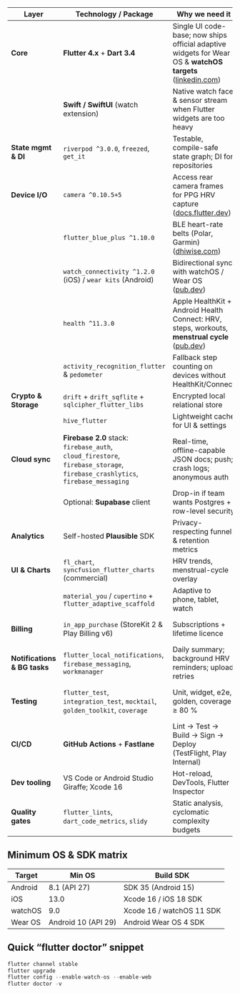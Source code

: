 | Layer | Technology / Package | Why we need it | Key notes |
| --- | --- | --- | --- |
| **Core** | **Flutter 4.x** + **Dart 3.4** | Single UI code-base; now ships official adaptive widgets for Wear OS & **watchOS targets**  ([linkedin.com](https://www.linkedin.com/pulse/flutter-2025-pioneering-future-cross-platform-development-3tg4f)) | Install via `flutter upgrade`; enable watchOS with `flutter config --enable-watch-os` (beta flag). |
|  | **Swift / SwiftUI** (watch extension) | Native watch face & sensor stream when Flutter widgets are too heavy | Create a “Watch App for Existing iOS App” target in Xcode; communicate via WatchConnectivity. ([cheesecakelabs.com](https://cheesecakelabs.com/blog/flutter-apps-apple-watch-integration/?utm_source=chatgpt.com)) |
| **State mgmt & DI** | `riverpod ^3.0.0`, `freezed`, `get_it` | Testable, compile-safe state graph; DI for repositories | Riverpod 3 adds async selectors & DevTools timeline. |
| **Device I/O** | `camera ^0.10.5+5` | Access rear camera frames for PPG HRV capture ([docs.flutter.dev](https://docs.flutter.dev/cookbook/plugins/picture-using-camera?utm_source=chatgpt.com)) | Requires runtime permission + flash control. |
|  | `flutter_blue_plus ^1.10.0` | BLE heart-rate belts (Polar, Garmin) ([dhiwise.com](https://www.dhiwise.com/post/leveraging-flutter-blue-plus-for-cross-platform-development?utm_source=chatgpt.com)) | 100 Hz stream; use `guid` filter for Heart Rate Service (0x180D). |
|  | `watch_connectivity ^1.2.0` (iOS) / `wear kits` (Android) | Bidirectional sync with watchOS / Wear OS ([pub.dev](https://pub.dev/packages/watch_connectivity?utm_source=chatgpt.com)) | Streams workout & HR data to the phone even when it’s in the background. |
|  | `health ^11.3.0` | Apple HealthKit + Android Health Connect: HRV, steps, workouts, **menstrual cycle** ([pub.dev](https://pub.dev/packages/health?utm_source=chatgpt.com)) | Google Fit is sunset; Health Connect is the default on Android 14+. |
|  | `activity_recognition_flutter` & `pedometer` | Fallback step counting on devices without HealthKit/Connect | Only used if permission to Health data is denied. |
| **Crypto & Storage** | `drift` + `drift_sqflite` + `sqlcipher_flutter_libs` | Encrypted local relational store | Encryption key kept in `flutter_secure_storage`. |
|  | `hive_flutter` | Lightweight cache for UI & settings | AES box encryption built-in. |
| **Cloud sync** | **Firebase 2.0** stack: `firebase_auth`, `cloud_firestore`, `firebase_storage`, `firebase_crashlytics`, `firebase_messaging` | Real-time, offline-capable JSON docs; push; crash logs; anonymous auth | End-to-end encrypt payloads **client-side** before `Firestore.set()` (pointycastle AES-GCM). ([firebase.google.com](https://firebase.google.com/docs/firestore/query-data/listen?utm_source=chatgpt.com)) |
|  | Optional: **Supabase** client | Drop-in if team wants Postgres + row-level security | Follows same AES pre-encryption pattern. |
| **Analytics** | Self-hosted **Plausible** SDK | Privacy-respecting funnel & retention metrics | Send only hashed userID. |
| **UI & Charts** | `fl_chart`, `syncfusion_flutter_charts` (commercial) | HRV trends, menstrual-cycle overlay | Smooth animations at 60 fps. |
|  | `material_you` / `cupertino`  + `flutter_adaptive_scaffold` | Adaptive to phone, tablet, watch | Follows Google’s Material 3 and Apple HIG. |
| **Billing** | `in_app_purchase` (StoreKit 2 & Play Billing v6) | Subscriptions + lifetime licence | Test with StoreKit “sandbox” and Google “License Tester”. |
| **Notifications & BG tasks** | `flutter_local_notifications`, `firebase_messaging`, `workmanager` | Daily summary; background HRV reminders; upload retries | watchOS uses `ComplicationTimeline` for glanceable scores. |
| **Testing** | `flutter_test`, `integration_test`, `mocktail`, `golden_toolkit`, `coverage` | Unit, widget, e2e, golden, coverage ≥ 80 % | CI verifies on iPhone 14 sim, Pixel 8 emulator, Apple Watch Series 9 sim. |
| **CI/CD** | **GitHub Actions** + **Fastlane** | Lint → Test → Build → Sign → Deploy (TestFlight, Play Internal) | Mac runner for iOS/watchOS; self-hosted Linux for Android. |
| **Dev tooling** | VS Code or Android Studio Giraffe; Xcode 16 | Hot-reload, DevTools, Flutter Inspector | Watch simulator requires Xcode 16+. |
| **Quality gates** | `flutter_lints`, `dart_code_metrics`, `slidy` | Static analysis, cyclomatic complexity budgets | Fail CI if score > 15. |

## Minimum OS & SDK matrix

| Target | Min OS | Build SDK |
| --- | --- | --- |
| Android | 8.1 (API 27) | SDK 35 (Android 15) |
| iOS | 13.0 | Xcode 16 / iOS 18 SDK |
| watchOS | 9.0 | Xcode 16 / watchOS 11 SDK |
| Wear OS | Android 10 (API 29) | Android Wear OS 4 SDK |

## Quick “flutter doctor” snippet

```jsx
flutter channel stable
flutter upgrade
flutter config --enable-watch-os --enable-web
flutter doctor -v 
```